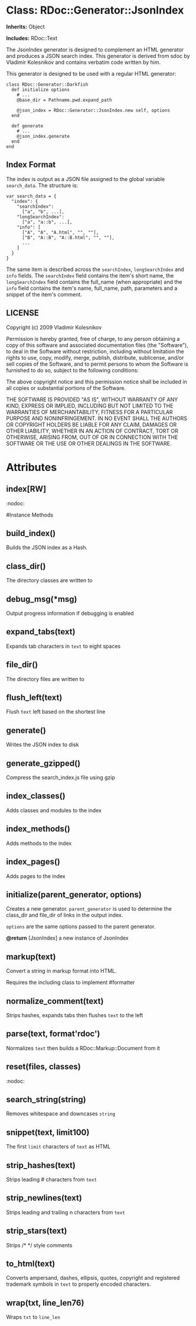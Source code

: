 # Class: RDoc::Generator::JsonIndex
**Inherits:** Object
    
**Includes:** RDoc::Text
  

The JsonIndex generator is designed to complement an HTML generator and
produces a JSON search index.  This generator is derived from sdoc by Vladimir
Kolesnikov and contains verbatim code written by him.

This generator is designed to be used with a regular HTML generator:

    class RDoc::Generator::Darkfish
      def initialize options
        # ...
        @base_dir = Pathname.pwd.expand_path

        @json_index = RDoc::Generator::JsonIndex.new self, options
      end

      def generate
        # ...
        @json_index.generate
      end
    end

## Index Format

The index is output as a JSON file assigned to the global variable
`search_data`.  The structure is:

    var search_data = {
      "index": {
        "searchIndex":
          ["a", "b", ...],
        "longSearchIndex":
          ["a", "a::b", ...],
        "info": [
          ["A", "A", "A.html", "", ""],
          ["B", "A::B", "A::B.html", "", ""],
          ...
        ]
      }
    }

The same item is described across the `searchIndex`, `longSearchIndex` and
`info` fields.  The `searchIndex` field contains the item's short name, the
`longSearchIndex` field contains the full_name (when appropriate) and the
`info` field contains the item's name, full_name, path, parameters and a
snippet of the item's comment.

## LICENSE

Copyright (c) 2009 Vladimir Kolesnikov

Permission is hereby granted, free of charge, to any person obtaining a copy
of this software and associated documentation files (the "Software"), to deal
in the Software without restriction, including without limitation the rights
to use, copy, modify, merge, publish, distribute, sublicense, and/or sell
copies of the Software, and to permit persons to whom the Software is
furnished to do so, subject to the following conditions:

The above copyright notice and this permission notice shall be included in all
copies or substantial portions of the Software.

THE SOFTWARE IS PROVIDED "AS IS", WITHOUT WARRANTY OF ANY KIND, EXPRESS OR
IMPLIED, INCLUDING BUT NOT LIMITED TO THE WARRANTIES OF MERCHANTABILITY,
FITNESS FOR A PARTICULAR PURPOSE AND NONINFRINGEMENT. IN NO EVENT SHALL THE
AUTHORS OR COPYRIGHT HOLDERS BE LIABLE FOR ANY CLAIM, DAMAGES OR OTHER
LIABILITY, WHETHER IN AN ACTION OF CONTRACT, TORT OR OTHERWISE, ARISING FROM,
OUT OF OR IN CONNECTION WITH THE SOFTWARE OR THE USE OR OTHER DEALINGS IN THE
SOFTWARE.


# Attributes
## index[RW] [](#attribute-i-index)
:nodoc:


#Instance Methods
## build_index() [](#method-i-build_index)
Builds the JSON index as a Hash.

## class_dir() [](#method-i-class_dir)
The directory classes are written to

## debug_msg(*msg) [](#method-i-debug_msg)
Output progress information if debugging is enabled

## expand_tabs(text) [](#method-i-expand_tabs)
Expands tab characters in `text` to eight spaces

## file_dir() [](#method-i-file_dir)
The directory files are written to

## flush_left(text) [](#method-i-flush_left)
Flush `text` left based on the shortest line

## generate() [](#method-i-generate)
Writes the JSON index to disk

## generate_gzipped() [](#method-i-generate_gzipped)
Compress the search_index.js file using gzip

## index_classes() [](#method-i-index_classes)
Adds classes and modules to the index

## index_methods() [](#method-i-index_methods)
Adds methods to the index

## index_pages() [](#method-i-index_pages)
Adds pages to the index

## initialize(parent_generator, options) [](#method-i-initialize)
Creates a new generator.  `parent_generator` is used to determine the
class_dir and file_dir of links in the output index.

`options` are the same options passed to the parent generator.

**@return** [JsonIndex] a new instance of JsonIndex

## markup(text) [](#method-i-markup)
Convert a string in markup format into HTML.

Requires the including class to implement #formatter

## normalize_comment(text) [](#method-i-normalize_comment)
Strips hashes, expands tabs then flushes `text` to the left

## parse(text, format'rdoc') [](#method-i-parse)
Normalizes `text` then builds a RDoc::Markup::Document from it

## reset(files, classes) [](#method-i-reset)
:nodoc:

## search_string(string) [](#method-i-search_string)
Removes whitespace and downcases `string`

## snippet(text, limit100) [](#method-i-snippet)
The first `limit` characters of `text` as HTML

## strip_hashes(text) [](#method-i-strip_hashes)
Strips leading # characters from `text`

## strip_newlines(text) [](#method-i-strip_newlines)
Strips leading and trailing n characters from `text`

## strip_stars(text) [](#method-i-strip_stars)
Strips /* */ style comments

## to_html(text) [](#method-i-to_html)
Converts ampersand, dashes, ellipsis, quotes, copyright and registered
trademark symbols in `text` to properly encoded characters.

## wrap(txt, line_len76) [](#method-i-wrap)
Wraps `txt` to `line_len`

